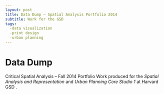 ```yaml
---
layout: post
title: Data Dump – Spatial Analysis Portfolio 2014
subtitle: Work for the GSD
tags:
  -data visualization
  -print design
  -urban planning
---
```


# Data Dump
Critical Spatial Analysis – Fall 2014 Portfolio
Work produced for the *Spatial Analysis and Representation* and *Urban Planning Core Studio 1* at Harvard GSD . 

<div data-configid="1910965/12307073" style="width:650px; height:410px;" class="issuuembed"></div><script type="text/javascript" src="//e.issuu.com/embed.js" async="true"></script>